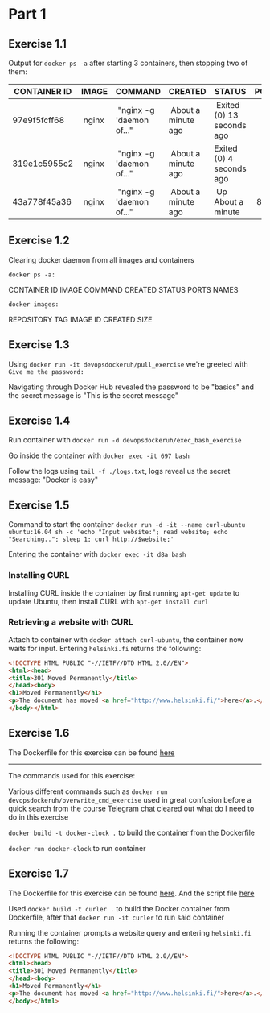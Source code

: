 # Part 1

## Exercise 1.1

Output for `docker ps -a` after starting 3 containers, then stopping two of them:

 CONTAINER ID | IMAGE | COMMAND | CREATED | STATUS | PORTS | NAMES
------------- | ----- | ------- | ------- | ------ | ----- | -----
97e9f5fcff68 | nginx | "nginx -g 'daemon of…" | About a minute ago | Exited (0) 13 seconds ago | | vigilant_franklin
319e1c5955c2 | nginx | "nginx -g 'daemon of…" | About a minute ago | Exited (0) 4 seconds ago | | naughty_vaughan
43a778f45a36 | nginx | "nginx -g 'daemon of…" | About a minute ago | Up About a minute | 80/tcp | romantic_banach


## Exercise 1.2

Clearing docker daemon from all images and containers

`docker ps -a:`

CONTAINER ID        IMAGE               COMMAND             CREATED             STATUS              PORTS               NAMES

`docker images:`

REPOSITORY          TAG                 IMAGE ID            CREATED             SIZE

## Exercise 1.3

Using `docker run -it devopsdockeruh/pull_exercise` we're greeted with `Give me the password:`

Navigating through Docker Hub revealed the password to be "basics" and the secret message is "This is the secret message"

## Exercise 1.4 

Run container with `docker run -d devopsdockeruh/exec_bash_exercise`

Go inside the container with `docker exec -it 697 bash`

Follow the logs using `tail -f ./logs.txt`, logs reveal us the secret message: "Docker is easy"

## Exercise 1.5 

Command to start the container `docker run -d -it --name curl-ubuntu ubuntu:16.04 sh -c 'echo "Input website:"; read website; echo "Searching.."; sleep 1; curl http://$website;'`

Entering the container with `docker exec -it d8a bash`

### Installing CURL

Installing CURL inside the container by first running `apt-get update` to update Ubuntu, then install CURL with `apt-get install curl` 

### Retrieving a website with CURL

Attach to container with `docker attach curl-ubuntu`, the container now waits for input. Entering `helsinki.fi` returns the following:

```html
<!DOCTYPE HTML PUBLIC "-//IETF//DTD HTML 2.0//EN">
<html><head>
<title>301 Moved Permanently</title>
</head><body>
<h1>Moved Permanently</h1>
<p>The document has moved <a href="http://www.helsinki.fi/">here</a>.</p>
</body></html> 
```

## Exercise 1.6

The Dockerfile for this exercise can be found [here](https://github.com/lollyyy/hy-devopsdocker-ihanmjaak/blob/master/part1/1.6/Dockerfile)

---

The commands used for this exercise:

Various different commands such as `docker run devopsdockeruh/overwrite_cmd_exercise` used in great confusion before a quick search from the course Telegram chat cleared out what do I need to do in this exercise

`docker build -t docker-clock .` to build the container from the Dockerfile

`docker run docker-clock` to run container

## Exercise 1.7

The Dockerfile for this exercise can be found [here](https://github.com/lollyyy/hy-devopsdocker-ihanmjaak/blob/master/part1/1.7/Dockerfile). And the script file [here](https://github.com/lollyyy/hy-devopsdocker-ihanmjaak/blob/master/part1/1.7/script.sh)

Used `docker build -t curler .` to build the Docker container from Dockerfile, after that `docker run -it curler` to run said container

Running the container prompts a website query and entering `helsinki.fi` returns the following:

```html
<!DOCTYPE HTML PUBLIC "-//IETF//DTD HTML 2.0//EN">
<html><head>
<title>301 Moved Permanently</title>
</head><body>
<h1>Moved Permanently</h1>
<p>The document has moved <a href="http://www.helsinki.fi/">here</a>.</p>
</body></html>
``` 
